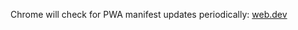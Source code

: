 Chrome will check for PWA manifest updates periodically: [web.dev](https://web.dev/manifest-updates/)
